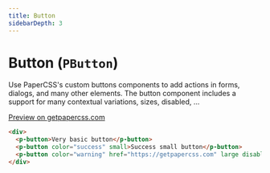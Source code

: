```yaml
---
title: Button
sidebarDepth: 3
---
```


# Button (`PButton`)

Use PaperCSS's custom buttons components to add actions in forms, dialogs, and many other elements. The button component includes a support for many contextual variations, sizes, disabled, ...

[Preview on getpapercss.com](https://www.getpapercss.com/docs/components/buttons)

```html
<div>
  <p-button>Very basic button</p-button>
  <p-button color="success" small>Success small button</p-button>
  <p-button color="warning" href="https://getpapercss.com" large disabled>Go to getpapercss.com</p-button>
</div>
```

<prop-table :component="compRef"></prop-table>

<script>
import PButton from '../../../src/components/button/button.vue';

export default {
  data() {
    return {
      compRef: PButton,
    };
  },
}
</script>
